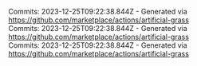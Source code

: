 Commits: 2023-12-25T09:22:38.844Z - Generated via https://github.com/marketplace/actions/artificial-grass
<br>
Commits: 2023-12-25T09:22:38.844Z - Generated via https://github.com/marketplace/actions/artificial-grass
<br>
Commits: 2023-12-25T09:22:38.844Z - Generated via https://github.com/marketplace/actions/artificial-grass
<br>
